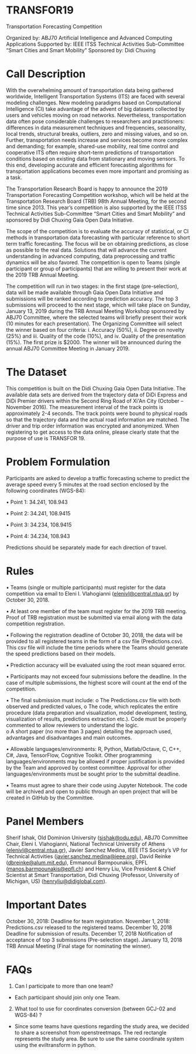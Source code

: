 # TRANSFOR19
Transportation Forecasting Competition

Organized by: ABJ70 Artificial Intelligence and Advanced Computing Applications 
Supported by: IEEE ITSS Technical Activities Sub-Committee “Smart Cities and Smart Mobility”
Sponsored by: Didi Chuxing


# Call Description 
With the overwhelming amount of transportation data being gathered worldwide, Intelligent Transportation Systems (ITS) are faced with several modeling challenges. New modeling paradigms based on Computational Intelligence (CI) take advantage of the advent of big datasets collected by users and vehicles moving on road networks. Nevertheless, transportation data often pose considerable challenges to researchers and practitioners: differences in data measurement techniques and frequencies, seasonality, local trends, structural breaks, outliers, zero and missing values, and so on. Further, transportation needs increase and services become more complex and demanding; for example, shared-use mobility, real time control and cooperative ITS often require short-term predictions of transportation conditions based on existing data from stationary and moving sensors. To this end, developing accurate and efficient forecasting algorithms for transportation applications becomes even more important and promising as a task.

The Transportation Research Board is happy to announce the 2019 Transportation Forecasting Competition workshop, which will be held at the Transportation Research Board (TRB) 98th Annual Meeting, for the second time since 2013. This year’s competition is also supported by the IEEE ITSS Technical Activities Sub-Committee “Smart Cities and Smart Mobility” and sponsored by Didi Chuxing Gaia Open Data Initiative.

The scope of the competition is to evaluate the accuracy of statistical, or CI methods in transportation data forecasting with particular reference to short term traffic forecasting. The focus will be on obtaining predictions, as close as possible to the real data. Solutions that will advance the current understanding in advanced computing, data preprocessing and traffic dynamics will be also favored. The competition is open to Teams (single participant or group of participants) that are willing to present their work at the 2019 TRB Annual Meeting. 

The competition will run in two stages: in the first stage (pre-selection), data will be made available through Gaia Open Data Initiative and submissions will be ranked according to prediction accuracy. The top 3 submissions will proceed to the next stage, which will take place on Sunday, January 13, 2019 during the TRB Annual Meeting Workshop sponsored by ABJ70 Committee, where the selected teams will briefly present their work (10 minutes for each presentation). The Organizing Committee will select the winner based on four criteria: i. Accuracy (50%), ii. Degree on novelty (25%) and iii. Quality of the code (10%), and iv. Quality of the presentation (15%). The first prize is $2000. The winner will be announced during the annual ABJ70 Committee Meeting in January 2019.

# The Dataset
This competition is built on the Didi Chuxing Gaia Open Data Initiative. The available data sets are derived from the trajectory data of DiDi Express and DiDi Premier drivers within the Second Ring Road of Xi'An City (October – November 2016). The measurement interval of the track points is approximately 2-4 seconds. The track points were bound to physical roads so that the trajectory data and the actual road information are matched. The driver and trip order information was encrypted and anonymized. When registering to get access to the data online, please clearly state that the purpose of use is TRANSFOR 19.

# Problem Formulation
Participants are asked to develop a traffic forecasting scheme to predict the average speed every 5 minutes at the road section enclosed by the following coordinates (WGS-84):

•	Point 1: 34.241, 108.943

•	Point 2: 34.241, 108.9415

•	Point 3: 34.234, 108.9415

•	Point 4: 34.234, 108.943

Predictions should be separately made for each direction of travel.

# Rules
•	Teams (single or multiple participants) must register for the data competition via email to Eleni I. Vlahogianni (elenivl@central.ntua.gr) by October 30, 2018.

•	At least one member of the team must register for the 2019 TRB meeting. Proof of TRB registration must be submitted via email along with the data competition registration.  

•	Following the registration deadline of October 30, 2018, the data will be provided to all registered teams in the form of a csv file (Predictions.csv). This csv file will include the time periods where the Teams should generate the speed predictions based on their models.

•	Prediction accuracy will be evaluated using the root mean squared error.

•	Participants may not exceed four submissions before the deadline. In the case of multiple submissions, the highest score will count at the end of the competition.

•	The final submission must include: 
  o	The Predictions.csv file with both observed and predicted values, 
  o	The code, which replicates the entire procedure (data preparation and visualization, model development, testing, visualization of results, predictions extraction etc.). Code must be properly commented to allow reviewers to understand the logic.  
  o	A short paper (no more than 3 pages) detailing the approach used, advantages and disadvantages and main outcomes.

•	Allowable languages/environments: R, Python, Matlab/Octave, C, C++, C#, Java, TensorFlow, Cognitive Toolkit. Other programming languages/environments may be allowed if proper justification is provided by the Team and approved by contest committee. Approval for other languages/environments must be sought prior to the submittal deadline.

•	Teams must agree to share their code using Jupyter Notebook.  The code will be archived and open to public through an open project that will be created in GitHub by the Committee. 

# Panel Members
Sherif Ishak, Old Dominion University (sishak@odu.edu), ABJ70 Committee Chair, Eleni I. Vlahogianni, National Technical University of Athens (elenivl@central.ntua.gr), Javier Sanchez Medina, IEEE ITS Society’s VP for Technical Activities (javier.sanchez.medina@ieee.org), David Reinke (dbreinke@alum.mit.edu), Emmanouil Barmpounakis, EPFL (manos.barmpounakis@epfl.ch) and Henry Liu, Vice President & Chief Scientist at Smart Transportation, Didi Chuxing (Professor, University of Michigan, US) (henryliu@didiglobal.com).

# Important Dates
October 30, 2018:	Deadline for team registration.
November 1, 2018:	Predictions.csv released to the registered teams. 
December 10, 2018	Deadline for submission of results. 
December 17, 2018	Notification of acceptance of top 3 submissions (Pre-selection stage). 
January 13, 2018	TRB Annual Meeting (Final stage for nominating the winner).



# FAQs
1. Can I participate to more than one team? 
- Each participant should join only one Team.

2. What tool to use for coordinates conversion (between GCJ-02 and WGS-84) ?
- Since some teams have questions regarding the study area, we decided to share a screenshot from openstreetmaps. The red rectangle represents the study area. Be sure to use the same coordinate system using the eviltransform in python.

